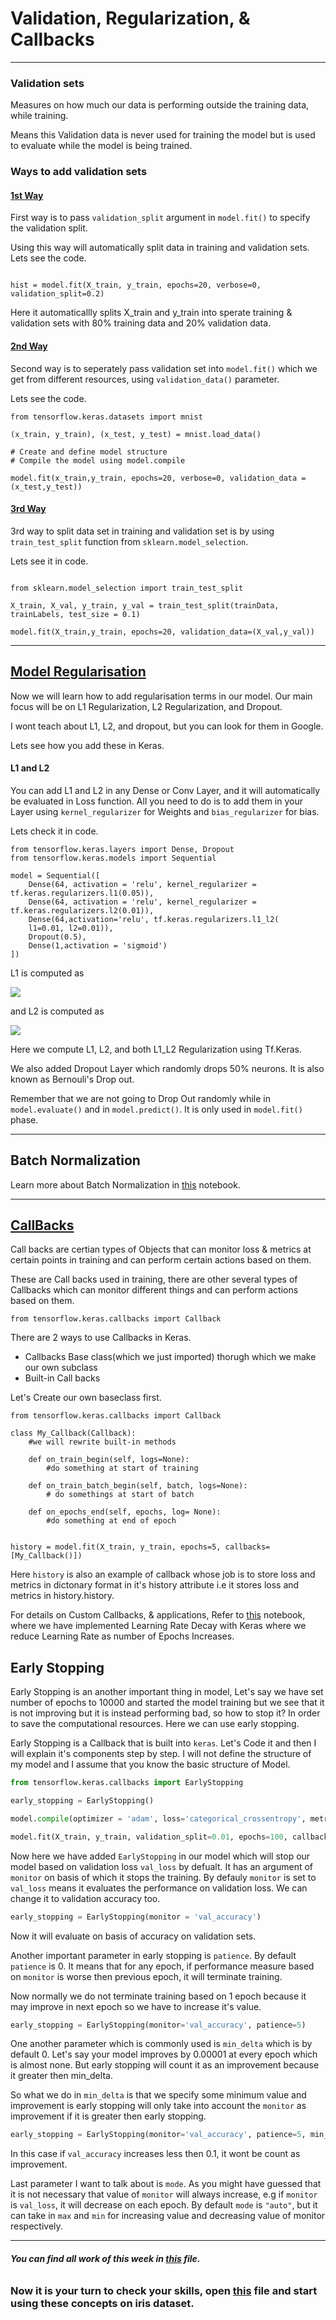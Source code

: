 # Validation, Regularization, & Callbacks
----

### Validation sets 

Measures on how much our data is performing outside the training data, while training. 

Means this Validation data is never used for training the model but is used to evaluate while the model is being trained.

### Ways to add validation sets

#### <u> 1st Way</u>

First way is to pass `validation_split` argument in `model.fit()` to specify the validation split.

Using this way will automatically split data in training and validation sets. Lets see the code.

```python3

hist = model.fit(X_train, y_train, epochs=20, verbose=0, validation_split=0.2)

```

Here it automaticallly splits X_train and y_train into sperate training & validation sets with 80% training data and 20% validation data.

#### <u> 2nd Way </u>

Second way is to seperately pass validation set into `model.fit()` which we get from different resources, using `validation_data()` parameter.

Lets see the code.
```python3
from tensorflow.keras.datasets import mnist

(x_train, y_train), (x_test, y_test) = mnist.load_data()

# Create and define model structure
# Compile the model using model.compile

model.fit(x_train,y_train, epochs=20, verbose=0, validation_data = (x_test,y_test))

```

#### <u> 3rd Way </u>

3rd way to split data set in training and validation set is by using `train_test_split` function from `sklearn.model_selection`.

Lets see it in code.

```python3

from sklearn.model_selection import train_test_split

X_train, X_val, y_train, y_val = train_test_split(trainData, trainLabels, test_size = 0.1)

model.fit(X_train,y_train, epochs=20, validation_data=(X_val,y_val))
```
----

## <u> Model Regularisation</u>

Now we will learn how to add regularisation terms in our model. Our main focus will be on L1 Regularization, L2 Regularization, and Dropout.

I wont teach about L1, L2, and dropout, but you can look for them in Google. 

Lets see how you add these in Keras.

#### L1 and L2
You can add L1 and L2 in any Dense or Conv Layer, and it will automatically be evaluated in Loss function. All you need to do is to add them in your Layer using `kernel_regularizer` for Weights and `bias_regularizer` for bias.

Lets check it in code.

```python3
from tensorflow.keras.layers import Dense, Dropout
from tensorflow.keras.models import Sequential

model = Sequential([
    Dense(64, activation = 'relu', kernel_regularizer = tf.keras.regularizers.l1(0.05)),
    Dense(64, activation = 'relu', kernel_regularizer = tf.keras.regularizers.l2(0.01)),
    Dense(64,activation='relu', tf.keras.regularizers.l1_l2(
    l1=0.01, l2=0.01)),
    Dropout(0.5),
    Dense(1,activation = 'sigmoid')
])

```

L1 is computed as 

<img src=0.png></img>

and L2 is computed as

<img src=1.png></img>

Here we compute L1, L2, and both L1_L2 Regularization using Tf.Keras.

We also added Dropout Layer which randomly drops 50% neurons. It is also known as Bernouli's Drop out.

Remember that we are not going to Drop Out randomly while in `model.evaluate()` and in `model.predict()`. It is only used in `model.fit()` phase.

---

## Batch Normalization

Learn more about Batch Normalization in [this](Batch%20normalisation.ipynb) notebook.

----

## <u> CallBacks </u>

Call backs are certian types of Objects that can monitor loss & metrics at certain points in training and can perform certain actions based on them.

These are Call backs used in training, there are other several types of Callbacks which can monitor different things and can perform actions based on them.

```python3
from tensorflow.keras.callbacks import Callback
```

There are 2 ways to use Callbacks in Keras.
- Callbacks Base class(which we just imported) thorugh which we make our own subclass
- Built-in Call backs

Let's Create our own baseclass first.

```python3
from tensorflow.keras.callbacks import Callback

class My_Callback(Callback):
    #we will rewrite built-in methods

    def on_train_begin(self, logs=None):
        #do something at start of training
    
    def on_train_batch_begin(self, batch, logs=None):
        # do somethings at start of batch

    def on_epochs_end(self, epochs, log= None):
        #do something at end of epoch


history = model.fit(X_train, y_train, epochs=5, callbacks=[My_Callback()])

```

Here `history` is also an example of callback whose job is to store loss and metrics in dictonary format in it's history attribute i.e it stores loss and metrics in history.history.

For details on Custom Callbacks, & applications, Refer to [this](Custom%20Callback.ipynb) notebook, where we have implemented Learning Rate Decay with Keras where we reduce Learning Rate as number of Epochs Increases.

## Early Stopping

Early Stopping is an another important thing in model, Let's say we have set number of epochs to 10000 and started the model training but we see that it is not improving but it is instead performing bad, so how to stop it? In order to save the computational resources.
Here we can use early stopping.

Early Stopping is a Callback that is built into `keras`. Let's Code it and then I will 
explain it's components step by step. I will not define the structure of my model and I 
assume that you know the basic structure of Model.

```python
from tensorflow.keras.callbacks import EarlyStopping

early_stopping = EarlyStopping()

model.compile(optimizer = 'adam', loss='categorical_crossentropy', metrics=['accuracy'])

model.fit(X_train, y_train, validation_split=0.01, epochs=100, callbacks=[early_stopping])
```

Now here we have added `EarlyStopping` in our model which will stop our model based on validation loss `val_loss` by defualt.
It has an argument of `monitor` on basis of which it stops the training. By defauly
`monitor` is set to `val_loss` means it evaluates the performance on validation loss. We can change
it to validation accuracy too.
 
```python
early_stopping = EarlyStopping(monitor = 'val_accuracy')
```

Now it will evaluate on basis of accuracy on validation sets.

Another important parameter in early stopping is `patience`. By default `patience` is 0.
It means that for any epoch, if performance measure based on `monitor` is worse then previous 
epoch, it will terminate training.

Now normally we do not terminate training based on 1 epoch because it may improve in next epoch
so we have to increase it's value.

```python
early_stopping = EarlyStopping(monitor='val_accuracy', patience=5)
```
One another parameter which is commonly used is `min_delta` which is by default 0. Let's say your model improves
by 0.00001 at every epoch which is almost none. But early stopping will count it as an
improvement because it greater then min_delta. 

So what we do in `min_delta` is that we specify some minimum value and improvement is 
early stopping will only take into account the `monitor` as improvement if it is greater 
then early stopping.

```python
early_stopping = EarlyStopping(monitor='val_accuracy', patience=5, min_delta=0.1)
```
In this case if `val_accuracy` increases less then 0.1, it wont be count as improvement.

Last parameter I want to talk about is `mode`. As you might have guessed that it is not necessary
that value of  `monitor` will always increase, e.g if `monitor` is `val_loss`, it will 
decrease on each epoch. By default `mode` is `"auto"`, but it can take in `max` and `min` for
increasing value and decreasing value of monitor respectively.

------

###### <b>You can find all work of this week in [this](Validation_Regularization_CallBacks.ipynb) file. 
### Now it is your turn to check your skills, open [this]() file and start using these concepts on iris dataset.

